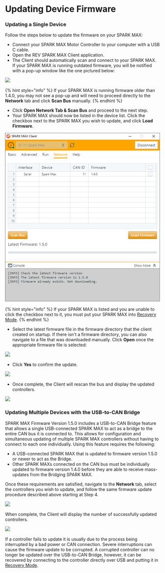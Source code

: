 # Updating Device Firmware

### Updating a Single Device

Follow the steps below to update the firmware on your SPARK MAX:

* Connect your SPARK MAX Motor Controller to your computer with a USB C cable.
* Open the REV SPARK MAX Client application.
* The Client should automatically scan and connect to your SPARK MAX. If your SPARK MAX is running outdated firmware, you will be notified with a pop-up window like the one pictured below:

![](https://cdn11.bigcommerce.com/s-t3eo8vwp22/product_images/uploaded_images/outdatedfirmware.png)

{% hint style="info" %}
If your SPARK MAX is running firmware older than 1.4.0, you may not see a pop-up and will need to proceed directly to the **Network** tab and click **Scan Bus** manually. 
{% endhint %}

* Click **Open Network Tab & Scan Bus** and proceed to the next step.
* Your SPARK MAX should now be listed in the device list. Click the checkbox next to the SPARK MAX you wish to update, and click **Load Firmware**.

![](../../.gitbook/assets/serial_bridge.png)

{% hint style="info" %}
If your SPARK MAX is listed and you are unable to click the checkbox next to it, you must put your SPARK MAX into [Recovery Mode](../../operating-modes-1/recovery-mode.md). 
{% endhint %}

* Select the latest firmware file in the firmware directory that the client created on startup. If there isn't a firmware directory, you can also navigate to a file that was downloaded manually. Click **Open** once the appropriate firmware file is selected:

![](https://cdn11.bigcommerce.com/s-t3eo8vwp22/product_images/uploaded_images/firmwareselect.png)

* Click **Yes** to confirm the update.

![](https://cdn11.bigcommerce.com/s-t3eo8vwp22/product_images/uploaded_images/clickyes.png)

* Once complete, the Client will rescan the bus and display the updated controllers.

![](https://cdn11.bigcommerce.com/s-t3eo8vwp22/product_images/uploaded_images/updatecomplete.png)

### Updating Multiple Devices with the USB-to-CAN Bridge

SPARK MAX Firmware Version 1.5.0 includes a USB-to-CAN Bridge feature that allows a single USB-connected SPARK MAX to act as a bridge to the entire CAN bus it is connected to. This allows for configuration and simultaneous updating of multiple SPARK MAX controllers without having to connect to each one individually. Using this feature requires the following:

* A USB-connected SPARK MAX that is updated to firmware version 1.5.0 or newer to act as the Bridge.
* Other SPARK MAXs connected on the CAN bus must be individually updated to firmware version 1.4.0 before they are able to receive mass-updates from the Bridging SPARK MAX.

Once these requirements are satisfied, navigate to the **Network** tab, select the controllers you wish to update, and follow the same firmware update procedure described above starting at Step 4.

![](https://cdn11.bigcommerce.com/s-t3eo8vwp22/product_images/uploaded_images/during-update.png)

When complete, the Client will display the number of successfully updated controllers.

![](https://cdn11.bigcommerce.com/s-t3eo8vwp22/product_images/uploaded_images/fw-confirmation.png)

If a controller fails to update it is usually due to the process being interrupted by a bad power or CAN connection. Severe interruptions can cause the firmware update to be corrupted. A corrupted controller can no longer be updated over the USB-to-CAN Bridge, however, it can be recovered by connecting to the controller directly over USB and putting it in [Recovery Mode](https://www.revrobotics.com/sparkmax-users-manual/#section-3-5).

